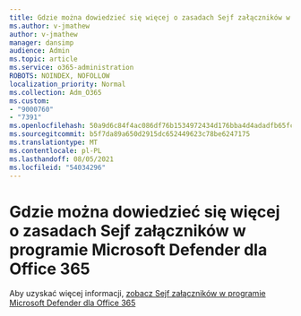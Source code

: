```yaml
---
title: Gdzie można dowiedzieć się więcej o zasadach Sejf załączników w programie Microsoft Defender dla Office 365
ms.author: v-jmathew
author: v-jmathew
manager: dansimp
audience: Admin
ms.topic: article
ms.service: o365-administration
ROBOTS: NOINDEX, NOFOLLOW
localization_priority: Normal
ms.collection: Adm_O365
ms.custom:
- "9000760"
- "7391"
ms.openlocfilehash: 50a9d6c84f4ac086df76b1534972434d176bba4d4adadfb65fc2ca97da028c0b
ms.sourcegitcommit: b5f7da89a650d2915dc652449623c78be6247175
ms.translationtype: MT
ms.contentlocale: pl-PL
ms.lasthandoff: 08/05/2021
ms.locfileid: "54034296"
---
```

# <a name="where-to-learn-more-about-safe-attachment-policies-in-microsoft-defender-for-office-365"></a>Gdzie można dowiedzieć się więcej o zasadach Sejf załączników w programie Microsoft Defender dla Office 365

Aby uzyskać więcej informacji, [zobacz Sejf załączników w programie Microsoft Defender dla Office 365](https://go.microsoft.com/fwlink/?linkid=2092213)
